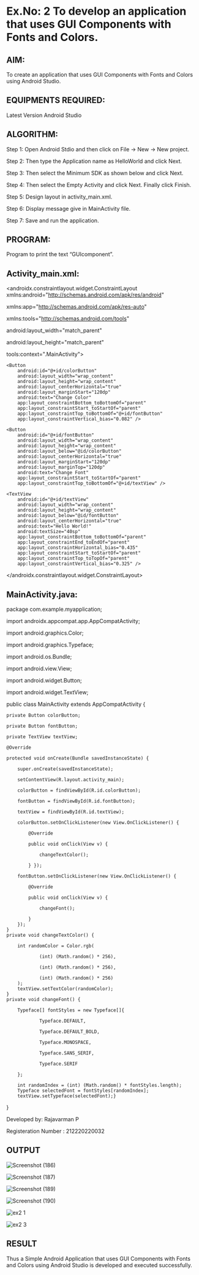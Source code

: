 # Ex.No: 2 To develop an application that uses GUI Components with Fonts and Colors. 


## AIM:

To create an application that uses GUI Components with Fonts and Colors using Android Studio.

## EQUIPMENTS REQUIRED:

Latest Version Android Studio

## ALGORITHM:
Step 1: Open Android Stdio and then click on File -> New -> New project.

Step 2: Then type the Application name as HelloWorld and click Next.

Step 3: Then select the Minimum SDK as shown below and click Next.

Step 4: Then select the Empty Activity and click Next. Finally click Finish.

Step 5: Design layout in activity_main.xml.

Step 6: Display message give in MainActivity file.

Step 7: Save and run the application.


## PROGRAM:
Program to print the text “GUIcomponent”.
## Activity_main.xml:
<?xml version="1.0" encoding="utf-8"?>

<androidx.constraintlayout.widget.ConstraintLayout xmlns:android="http://schemas.android.com/apk/res/android"

xmlns:app="http://schemas.android.com/apk/res-auto"                                                                                     

xmlns:tools="http://schemas.android.com/tools"    

android:layout_width="match_parent"

android:layout_height="match_parent"    

tools:context=".MainActivity">
    

    <Button   
        android:id="@+id/colorButton"
        android:layout_width="wrap_content"
        android:layout_height="wrap_content"
        android:layout_centerHorizontal="true"
        android:layout_marginStart="120dp"
        android:text="Change Color"
        app:layout_constraintBottom_toBottomOf="parent"
        app:layout_constraintStart_toStartOf="parent"
        app:layout_constraintTop_toBottomOf="@+id/fontButton"
        app:layout_constraintVertical_bias="0.082" />

    <Button
        android:id="@+id/fontButton"
        android:layout_width="wrap_content"
        android:layout_height="wrap_content"
        android:layout_below="@id/colorButton"
        android:layout_centerHorizontal="true"
        android:layout_marginStart="120dp"
        android:layout_marginTop="120dp"
        android:text="Change Font"
        app:layout_constraintStart_toStartOf="parent"
        app:layout_constraintTop_toBottomOf="@+id/textView" />

    <TextView
        android:id="@+id/textView"
        android:layout_width="wrap_content"
        android:layout_height="wrap_content"
        android:layout_below="@id/fontButton"
        android:layout_centerHorizontal="true"
        android:text="Hello World!"
        android:textSize="40sp"
        app:layout_constraintBottom_toBottomOf="parent"
        app:layout_constraintEnd_toEndOf="parent"
        app:layout_constraintHorizontal_bias="0.435"
        app:layout_constraintStart_toStartOf="parent"
        app:layout_constraintTop_toTopOf="parent"
        app:layout_constraintVertical_bias="0.325" />

</androidx.constraintlayout.widget.ConstraintLayout>

## MainActivity.java:
package com.example.myapplication;

import androidx.appcompat.app.AppCompatActivity;

import android.graphics.Color;

import android.graphics.Typeface;

import android.os.Bundle;

import android.view.View;

import android.widget.Button;

import android.widget.TextView;

public class MainActivity extends AppCompatActivity {

    private Button colorButton;
    
    private Button fontButton;
    
    private TextView textView;
    
    @Override
    
    protected void onCreate(Bundle savedInstanceState) {
    
        super.onCreate(savedInstanceState);
        
        setContentView(R.layout.activity_main);
        
        colorButton = findViewById(R.id.colorButton);
        
        fontButton = findViewById(R.id.fontButton);
        
        textView = findViewById(R.id.textView);
        
        colorButton.setOnClickListener(new View.OnClickListener() {
        
            @Override
            
            public void onClick(View v) {
            
                changeTextColor();
                
            } });

        fontButton.setOnClickListener(new View.OnClickListener() {
        
            @Override
            
            public void onClick(View v) {
            
                changeFont();
                
            }
        });
    }
    private void changeTextColor() {
    
        int randomColor = Color.rgb(
        
                (int) (Math.random() * 256),
                
                (int) (Math.random() * 256),
                
                (int) (Math.random() * 256)
        );
        textView.setTextColor(randomColor);
    }
    private void changeFont() {
    
        Typeface[] fontStyles = new Typeface[]{
        
                Typeface.DEFAULT,
                
                Typeface.DEFAULT_BOLD,
                
                Typeface.MONOSPACE,
                
                Typeface.SANS_SERIF,
                
                Typeface.SERIF
                
        };

        int randomIndex = (int) (Math.random() * fontStyles.length);
        Typeface selectedFont = fontStyles[randomIndex];
        textView.setTypeface(selectedFont);}
   }


Developed by: Rajavarman P

Registeration Number : 212220220032


## OUTPUT
![Screenshot (186)](https://github.com/Aishwarya-TM/Mobile-Application-Development/assets/127846109/91f48800-f52b-485c-8052-a0b20e569ff1)

![Screenshot (187)](https://github.com/Aishwarya-TM/Mobile-Application-Development/assets/127846109/2a80aa27-705c-4b88-a9d2-1c759c33d270)

![Screenshot (189)](https://github.com/Aishwarya-TM/Mobile-Application-Development/assets/127846109/a0736a91-1e7c-4be5-9410-6c258e0f0d82)

![Screenshot (190)](https://github.com/Aishwarya-TM/Mobile-Application-Development/assets/127846109/595b41c7-0317-4e7d-94a2-6881fa40bd0f)

![ex2 1](https://github.com/Aishwarya-TM/Mobile-Application-Development/assets/127846109/4ca4dc6d-5c97-40c7-8265-c2610651407a)


![ex2 3](https://github.com/Aishwarya-TM/Mobile-Application-Development/assets/127846109/0897f74b-73c4-4267-9b2f-f58b63bbbd64)



## RESULT
Thus a Simple Android Application that uses GUI Components with Fonts and Colors using Android Studio is developed and executed successfully.


